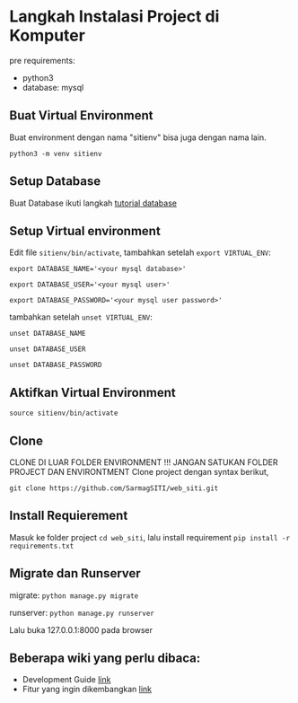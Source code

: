 # Langkah Instalasi Project di Komputer
pre requirements:
* python3
* database: mysql

## Buat Virtual Environment
Buat environment dengan nama "sitienv" bisa juga dengan nama lain.

`python3 -m venv sitienv`


## Setup Database
Buat Database ikuti langkah [tutorial database](http://www.digitalocean.com/community/tutorials/how-to-use-mysql-or-mariadb-with-your-django-application-on-ubuntu-14-04)

## Setup Virtual environment

Edit file `sitienv/bin/activate`, tambahkan setelah `export VIRTUAL_ENV`:

`export DATABASE_NAME='<your mysql database>'`

`export DATABASE_USER='<your mysql user>'`

`export DATABASE_PASSWORD='<your mysql user password>'`

tambahkan setelah `unset VIRTUAL_ENV`:

`unset DATABASE_NAME`

`unset DATABASE_USER`

`unset DATABASE_PASSWORD`


## Aktifkan Virtual Environment

`source sitienv/bin/activate`


## Clone
CLONE DI LUAR FOLDER ENVIRONMENT !!! JANGAN SATUKAN FOLDER PROJECT DAN ENVIRONTMENT
Clone project dengan syntax berikut,

`git clone https://github.com/SarmagSITI/web_siti.git `

## Install Requierement
Masuk ke folder project `cd web_siti`, lalu install requirement `pip install -r requirements.txt`

## Migrate dan Runserver
migrate: `python manage.py migrate`

runserver: `python manage.py runserver`

Lalu buka 127.0.0.1:8000 pada browser

## Beberapa wiki yang perlu dibaca:
- Development Guide [link](https://github.com/SarmagSITI/web_siti/wiki/Development-Guide)
- Fitur yang ingin dikembangkan [link](https://github.com/SarmagSITI/web_siti/wiki/Fitur)
